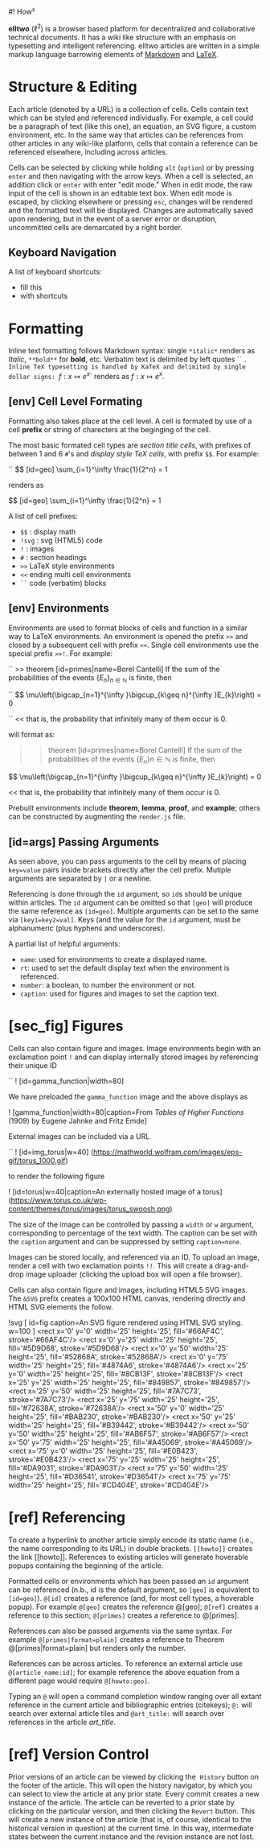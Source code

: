 #! How²

**elltwo** ($\ell^2$) is a browser based platform for decentralized and collaborative technical documents. It has a wiki like structure with an emphasis on typesetting and intelligent referencing. elltwo articles are written in a simple markup language barrowing elements of [Markdown](https://en.wikipedia.org/wiki/Markdown) and [LaTeX](https://www.latex-project.org/).

# Structure & Editing

Each article (denoted by a URL) is a collection of cells. Cells contain text which can be styled and referenced individually. For example, a cell could be a paragraph of text (like this one), an equation, an SVG figure, a custom environment, etc. In the same way that articles can be references from other articles in any wiki-like platform, cells that contain a reference can be referenced elsewhere, including across articles.

Cells can be selected by clicking while holding `alt` (`option`) or by pressing `enter` and then navigating with the arrow keys. When a cell is selected, an addition click or `enter` with enter "edit mode." When in edit mode, the raw input of the cell is shown in an editable text box. When edit mode is escaped, by clicking elsewhere or pressing `esc`, changes will be rendered and the formatted text will be displayed. Changes are automatically saved upon rendering, but in the event of a server error or disruption, uncommitted cells are demarcated by a right border.

## Keyboard Navigation

A list of keyboard shortcuts:

- fill this
- with shortcuts

# Formatting

Inline text formatting follows Markdown syntax: single `*italic*` renders as *Italic*, `**bold**` for **bold**, etc. Verbatim text is delimited by left quotes `` `. Inline TeX typesetting is handled by KaTeX and delimited by single dollar signs: `$f: x \mapsto e^x$` renders as $f: x \mapsto e^x$.

## [env] Cell Level Formating

Formatting also takes place at the cell level. A cell is formated by use of a cell **prefix** or string of charecters at the beginging of the cell.

 The most basic formated cell types are *section title cells*, with prefixes of between 1 and 6 `#`'s and *display style TeX cells*, with prefix `$$`. For example:

`` $$ [id=geo] \sum_{i=1}^\infty \frac{1}{2^n} = 1

renders as

$$ [id=geo] \sum_{i=1}^\infty \frac{1}{2^n} = 1

A list of cell prefixes:

- `$$` : display math
- `!svg` : svg (HTML5) code
- `!` : images
- `#` : section headings
- `>>` LaTeX style environments
- `<<` ending multi cell environments
- ` `` ` code (verbatim) blocks

## [env] Environments

Environments are used to format blocks of cells and function in a similar way to LaTeX environments. An environment is opened the prefix `>>` and closed by a subsequent cell with prefix `<<`. Single cell environments use the special prefix `>>!`. For example:

`` >> theorem [id=primes|name=Borel Cantelli] If the sum of the probabilities of the events $\{E_n\}_{n\in \mathbb{N}}$ is finite, then

`` $$ \mu\left(\bigcap_{n=1}^{\infty }\bigcup_{k\geq n}^{\infty }E_{k}\right) = 0

`` << that is, the probability that infinitely many of them occur is $0$.

will format as:

>> theorem [id=primes|name=Borel Cantelli] If the sum of the probabilities of the events $\{E_n\}{n\in \mathbb{N}}$ is finite, then

$$ \mu\left(\bigcap_{n=1}^{\infty }\bigcup_{k\geq n}^{\infty }E_{k}\right) = 0

<< that is, the probability that infinitely many of them occur is $0$.

Prebuilt environments include **theorem**, **lemma**, **proof**, and **example**; others can be constructed by augmenting the `render.js` file.

## [id=args] Passing Arguments

As seen above, you can pass arguments to the cell by means of placing `key=value` pairs inside brackets directly after the cell prefix. Mutiple arguments are separated by `|` or a newline.

Referencing is done through the `id` argument, so `id`s should be unique within articles. The `id` argument can be omitted so that `[geo]` will produce the same reference as `[id=geo]`. Multiple arguments can be set to the same via `[key1=key2=val]`. Keys (and the value for the `id` argument, must be alphanumeric (plus hyphens and underscores).

A partial list of helpful arguments:

- `name`: used for environments to create a displayed name.
- `rt`: used to set the default display text when the environment is referenced.
- `number`: a boolean, to number the environment or not.
- `caption`: used for figures and images to set the caption text.

# [sec_fig] Figures

Cells can also contain figure and images. Image environments begin with an exclamation point `!` and can display internally stored images by referencing their unique ID

`` ! [id=gamma_function|width=80]

We have preloaded the `gamma_function` image and the above displays as

! [gamma_function|width=80|caption=From *Tables of Higher Functions* (1909) by Eugene Jahnke and Fritz Emde]

External images can be included via a URL

`` ! [id=img_torus|w=40] (https://mathworld.wolfram.com/images/eps-gif/torus_1000.gif)

to render the following figure

! [id=torus|w=40|caption=An externally hosted image of a torus] (https://www.torus.co.uk/wp-content/themes/torus/images/torus_swoosh.png)

The size of the image can be controlled by passing a `width` or `w` argument, corresponding to percentage of the text width. The caption can be set with the `caption` argument and can be suppressed by setting `caption=none`.

Images can be stored locally, and referenced via an ID. To upload an image, render a cell with two exclamation points `!!`. This will create a drag-and-drop image uploader (clicking the upload box will open a file browser).

Cells can also contain figure and images, including HTML5 SVG images. The `&SVG` prefix creates a 100x100 HTML canvas, rendering directly and HTML SVG elements the follow.

!svg [
id=fig
caption=An SVG figure rendered using HTML SVG styling.
w=100
]
<rect x='0' y='0' width='25' height='25', fill='#66AF4C', stroke='#66AF4C'/>
<rect x='0' y='25' width='25' height='25', fill='#5D9D68', stroke='#5D9D68'/>
<rect x='0' y='50' width='25' height='25', fill='#52868A', stroke='#52868A'/>
<rect x='0' y='75' width='25' height='25', fill='#4874A6', stroke='#4874A6'/>
<rect x='25' y='0' width='25' height='25', fill='#8CB13F', stroke='#8CB13F'/>
<rect x='25' y='25' width='25' height='25', fill='#849857', stroke='#849857'/>
<rect x='25' y='50' width='25' height='25', fill='#7A7C73', stroke='#7A7C73'/>
<rect x='25' y='75' width='25' height='25', fill='#72638A', stroke='#72638A'/>
<rect x='50' y='0' width='25' height='25', fill='#BAB230', stroke='#BAB230'/>
<rect x='50' y='25' width='25' height='25', fill='#B39442', stroke='#B39442'/>
<rect x='50' y='50' width='25' height='25', fill='#AB6F57', stroke='#AB6F57'/>
<rect x='50' y='75' width='25' height='25', fill='#A45069', stroke='#A45069'/>
<rect x='75' y='0' width='25' height='25', fill='#E0B423', stroke='#E0B423'/>
<rect x='75' y='25' width='25' height='25', fill='#DA9031', stroke='#DA9031'/>
<rect x='75' y='50' width='25' height='25', fill='#D36541', stroke='#D36541'/>
<rect x='75' y='75' width='25' height='25', fill='#CD404E', stroke='#CD404E'/>

# [ref] Referencing

To create a hyperlink to another article simply encode its static name (i.e., the name corresponding to its URL) in double brackets. `[[howto]]` creates the link [[howto]]. References to existing articles will generate hoverable popups containing the beginning of the article.

Formatted cells or environments which has been passed an `id` argument can be referenced (n.b., id is the default argument, so `[geo]` is equivalent to `[id=geo]`). `@[id]` creates a reference (and, for most cell types, a hoverable popup). For example `@[geo]` creates the reference @[geo]; `@[ref]` creates a reference to this section; `@[primes]` creates a reference to @[primes].

References can also be passed arguments via the same syntax. For example `@[primes|format=plain]` creates a reference to Theorem @[primes|format=plain] but renders only the number.

References can be across articles. To reference an external article use `@[article_name:id]`; for example reference the above equation from a different page would require `@[howto:geo]`.

Typing an `@` will open a command completion window ranging over all extant reference in the current article and bibliographic entries (citekeys); `@:` will search over external article tiles and `@art_title:` will search over references in the article *art_title*.

# [ref] Version Control

Prior versions of an article can be viewed by clicking the  `History` button on the footer of the article. This will open the history navigator, by which you can select to view the article at any prior state. Every commit creates a new instance of the article. The article can be reverted to a prior state by clicking on the particular version, and then clicking the `Revert` button. This will create a new instance of the article (that is, of course, identical to the historical version in question) at the current time. In this way, intermediate states between the current instance and the revision instance are not lost.
